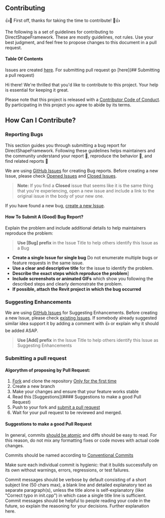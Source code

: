 ## Contributing
:+1::tada: First off, thanks for taking the time to contribute! :tada::+1:

The following is a set of guidelines for contributing to DirectShapeFramework. These are mostly guidelines, not rules. Use your best judgment, and feel free to propose changes to this document in a pull request.

#### Table Of Contents

[fork]: https://github.com/ORG/REPO/fork
[pr]: https://github.com/ORG/REPO/compare
[style]: STYLEGUIDE
[code-of-conduct]: CODE_OF_CONDUCT.md

Issues are created [here](https://github.com/electron/electron/issues/new).
For submitting pull request go [here](## Submitting a pull request)

Hi there! We're thrilled that you'd like to contribute to this project. Your help is essential for keeping it great.

Please note that this project is released with a [Contributor Code of Conduct][code-of-conduct]. By participating in this project you agree to abide by its terms.

## How Can I Contribute?

### Reporting Bugs
This section guides you through submitting a bug report for DirectShapeFramework. Following these guidelines helps maintainers and the community understand your report :pencil:, reproduce the behavior :telescope:, and find related reports :mag_right:

We are using [GitHub Issues](https://guides.github.com/features/issues/) for creating Bug reports.
Before creating a new Issue, please check [Opened Issues](https://github.com/PalbestGit/oss-enterprise/issues) and [Closed Issues](https://github.com/PalbestGit/oss-enterprise/issues?q=is%3Aissue+is%3Aclosed).

> **Note:** If you find a **Closed** issue that seems like it is the same thing that you're experiencing, open a new issue and include a link to the original issue in the body of your new one.

If you have found a new bug, [create a new Issue](https://github.com/electron/electron/issues/new).

#### How To Submit A (Good) Bug Report?

Explain the problem and include additional details to help maintainers reproduce the problem:

> **Use [Bug] prefix** in the Issue Title to help others identify this Issue as a Bug

* **Create a single Issue for single bug** Do not enumerate multiple bugs or feature requests in the same issue.
* **Use a clear and descriptive title** for the issue to identify the problem.
* **Describe the exact steps which reproduce the problem**]
* **Include screenshots or animated GIFs** which show you following the described steps and clearly demonstrate the problem.
* **If possible, attach the Revit project in which the bug occurred**

### Suggesting Enhancements

We are using [GitHub Issues](https://guides.github.com/features/issues/) for Suggesting Enhancements.
Before creating a new Issue, please check [existing Issues](https://github.com/PalbestGit/oss-enterprise/issues). If somebody already suggested similar idea support it by adding a comment with :+1: or explain why it should be added ASAP.

> **Use [Add] prefix** in the Issue Title to help others identify this Issue as Suggesting Enhancements

### Submitting a pull request

#### Algorythm of proposing by Pull Request:
1. [Fork][fork] and clone the repository [Only for the first time](https://docs.github.com/en/get-started/quickstart/fork-a-repo)
1. Create a new branch
1. Make your changes and ensure that your feature works stable
1. Read this [Suggestions](#### Suggestions to make a good Pull Request)
1. Push to your fork and [submit a pull request][pr]
1. Wait for your pull request to be reviewed and merged.

#### Suggestions to make a good Pull Request

In general, commits [should be atomic](https://en.wikipedia.org/wiki/Atomic_commit#Atomic_commit_convention) and diffs should be easy to read. For this reason, do not mix any formatting fixes or code moves with actual code changes.

Commits should be named according to [Conventional Commits](https://www.conventionalcommits.org/en/v1.0.0/)

Make sure each individual commit is hygienic: that it builds successfully on its own without warnings, errors, regressions, or test failures.

Commit messages should be verbose by default consisting of a short subject line (50 chars max), a blank line and detailed explanatory text as separate paragraph(s), unless the title alone is self-explanatory (like "Correct typo in init.cpp") in which case a single title line is sufficient. Commit messages should be helpful to people reading your code in the future, so explain the reasoning for your decisions. Further explanation here.
